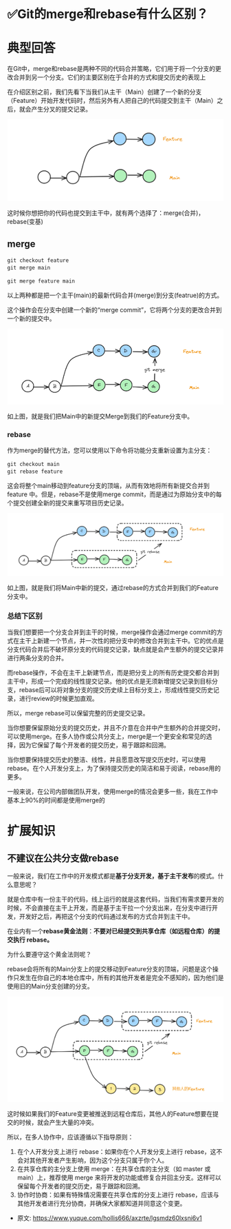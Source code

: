 # ✅Git的merge和rebase有什么区别？
<!--page header-->

<a name="vvjLV"></a>
# 典型回答

在Git中，merge和rebase是两种不同的代码合并策略，它们用于将一个分支的更改合并到另一个分支。它们的主要区别在于合并的方式和提交历史的表现上

在介绍区别之前，我们先看下当我们从主干（Main）创建了一个新的分支（Feature）开始开发代码时，然后另外有人把自己的代码提交到主干（Main）之后，就会产生分叉的提交记录。

![image.png](./img/H4-BnrN3zqEps-Xx/1690091469933-03059138-036f-46fa-9153-3bcdf8438ecd-880384.png)

这时候你想把你的代码也提交到主干中，就有两个选择了：merge(合并)，rebase(变基)

<a name="Si11v"></a>
## merge

```java
git checkout feature
git merge main
```

```java
git merge feature main
```

以上两种都是把一个主干(main)的最新代码合并(merge)到分支(featrue)的方式。

这个操作会在分支中创建一个新的“merge commit”，它将两个分支的更改合并到一个新的提交中。

![image.png](./img/H4-BnrN3zqEps-Xx/1690094246537-d6fd3d83-56eb-4a53-bcca-c7bfdbf0feb4-379638.png)

如上图，就是我们把Main中的新提交Merge到我们的Feature分支中。

<a name="hYxCK"></a>
### rebase

作为merge的替代方法，您可以使用以下命令将功能分支重新设置为主分支：

```java
git checkout main
git rebase feature
```

这会将整个main移动到feature分支的顶端，从而有效地将所有新提交合并到 feature 中。但是，rebase不是使用merge commit，而是通过为原始分支中的每个提交创建全新的提交来重写项目历史记录。

![image.png](./img/H4-BnrN3zqEps-Xx/1690094295032-5e35a6bb-f42f-4deb-aa15-f41f90f43a02-360631.png)

如上图，就是我们将Main中新的提交，通过rebase的方式合并到我们的Feature分支中。

<a name="PmMjv"></a>
### 总结下区别

当我们想要把一个分支合并到主干的时候，merge操作会通过merge commit的方式在主干上新建一个节点，并一次性的把分支中的修改合并到主干中。它的优点是分支代码合并后不破坏原分支的代码提交记录，缺点就是会产生额外的提交记录并进行两条分支的合并。

而rebase操作，不会在主干上新建节点，而是把分支上的所有历史提交都合并到主干中，形成一个完成的线性提交记录。他的优点是无须新增提交记录到目标分支，rebase后可以将对象分支的提交历史续上目标分支上，形成线性提交历史记录，进行review的时候更加直观。

所以，merge rebase可以保留完整的历史提交记录。

当你想要保留原始分支的提交历史，并且不介意在合并中产生额外的合并提交时，可以使用merge。在多人协作或公共分支上，merge是一个更安全和常见的选择，因为它保留了每个开发者的提交历史，易于跟踪和回溯。

当你想要保持提交历史的整洁、线性，并且愿意改写提交历史时，可以使用rebase。在个人开发分支上，为了保持提交历史的简洁和易于阅读，rebase用的更多。

一般来说，在公司内部做团队开发，使用merge的情况会更多一些，我在工作中基本上90%的时间都是使用merge的

<a name="aw8JM"></a>
# 扩展知识

<a name="elPhr"></a>
## 不建议在公共分支做rebase

一般来说，我们在工作中的开发模式都是**基于分支开发，基于主干发布**的模式。什么意思呢？

就是仓库中有一份主干的代码，线上运行的就是这套代码，当我们有需求要开发的时候，不会直接在主干上开发，而是基于主干拉一个分支出来，在分支中进行开发，开发好之后，再把这个分支的代码通过发布的方式合并到主干中。

在业内有一个**rebase黄金法则**：**不要对已经提交到共享仓库（如远程仓库）的提交执行 rebase。**

为什么要遵守这个黄金法则呢？

rebase会将所有的Main分支上的提交移动到Feature分支的顶端，问题是这个操作只发生在你自己的本地仓库中，所有的其他开发者是完全不感知的，因为他们是使用旧的Main分支创建的分支。

![image.png](./img/H4-BnrN3zqEps-Xx/1690094700194-c03c80ba-cd08-4786-ae4f-64f68a61e14a-940950.png)

这时候如果我们的Feature变更被推送到远程仓库后，其他人的Feature想要在提交的时候，就会产生大量的冲突。

所以，在多人协作中，应该遵循以下指导原则：

1. 在个人开发分支上进行 rebase：如果你在个人开发分支上进行 rebase，这不会对其他开发者产生影响，因为这个分支只属于你个人。
2. 在共享仓库的主分支上使用 merge：在共享仓库的主分支（如 master 或 main）上，推荐使用 merge 来将开发的功能或修复合并回主分支。这样可以保留每个开发者的提交历史，易于跟踪和回溯。
3. 协作时协商：如果有特殊情况需要在共享仓库的分支上进行 rebase，应该与其他开发者进行充分协商，并确保大家都知道并同意这个变更。


<!--page footer-->
- 原文: <https://www.yuque.com/hollis666/axzrte/lgsmdz60lxsni6v1>